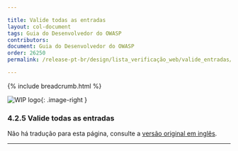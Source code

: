 ```yaml
---

title: Valide todas as entradas
layout: col-document
tags: Guia do Desenvolvedor do OWASP
contributors:
document: Guia do Desenvolvedor do OWASP
order: 26250
permalink: /release-pt-br/design/lista_verificação_web/valide_entradas/

---
```


{% include breadcrumb.html %}

<style type="text/css">
.image-right {
  height: 180px;
  display: block;
  margin-left: auto;
  margin-right: auto;
  float: right;
}
</style>

![WIP logo](../../../../assets/images/dg_wip.png "Trabalho em andamento"){: .image-right }

### 4.2.5 Valide todas as entradas

Não há tradução para esta página, consulte a [versão original em inglês][release060205].

----

[release060205]: https://github.com/OWASP/www-project-developer-guide/blob/main/draft/06-design/02-web-app-checklist/05-validate-inputs.md
